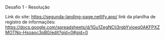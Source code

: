 Desafio 1 - Resolução

Link do site: https://segunda-landing-page.netlify.app/
link da planilha de registro de informações: https://docs.google.com/spreadsheets/d/1Gu1ZegNCli3rgbYyioeq0AKFPXZMOTNo-Hsoaoc3pB0/edit?gid=0#gid=0
